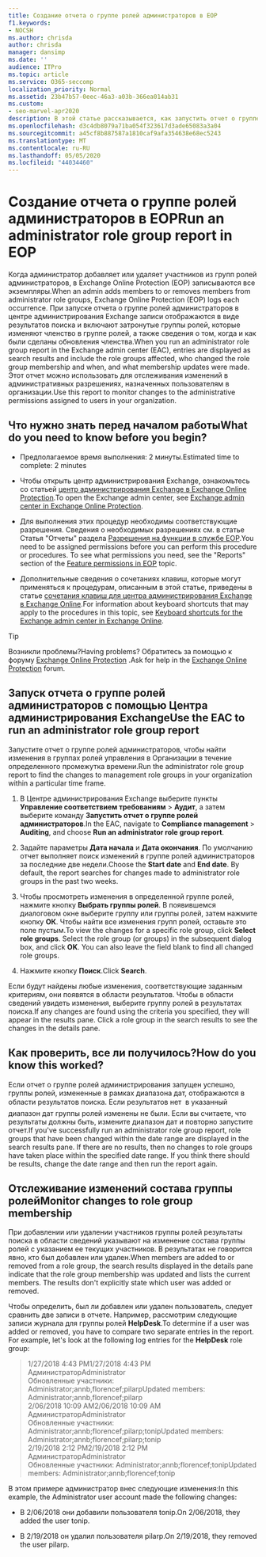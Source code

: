 ```yaml
---
title: Создание отчета о группе ролей администраторов в EOP
f1.keywords:
- NOCSH
ms.author: chrisda
author: chrisda
manager: dansimp
ms.date: ''
audience: ITPro
ms.topic: article
ms.service: O365-seccomp
localization_priority: Normal
ms.assetid: 23b47b57-0eec-46a3-a03b-366ea014ab31
ms.custom:
- seo-marvel-apr2020
description: В этой статье рассказывается, как запустить отчет о группе ролей администратора в Exchange Online Protection (EOP).
ms.openlocfilehash: d3c4db8079a71ba054f323617d3ade65083a3a04
ms.sourcegitcommit: a45cf8b887587a1810caf9afa354638e68ec5243
ms.translationtype: MT
ms.contentlocale: ru-RU
ms.lasthandoff: 05/05/2020
ms.locfileid: "44034460"
---
```

# <a name="run-an-administrator-role-group-report-in-eop"></a><span data-ttu-id="f6466-103">Создание отчета о группе ролей администраторов в EOP</span><span class="sxs-lookup"><span data-stu-id="f6466-103">Run an administrator role group report in EOP</span></span>

 <span data-ttu-id="f6466-104">Когда администратор добавляет или удаляет участников из групп ролей администраторов, в Exchange Online Protection (EOP) записываются все экземпляры.</span><span class="sxs-lookup"><span data-stu-id="f6466-104">When an admin adds members to or removes members from administrator role groups, Exchange Online Protection (EOP) logs each occurrence.</span></span> <span data-ttu-id="f6466-105">При запуске отчета о группе ролей администраторов в центре администрирования Exchange записи отображаются в виде результатов поиска и включают затронутые группы ролей, которые изменяют членство в группе ролей, а также сведения о том, когда и как были сделаны обновления членства.</span><span class="sxs-lookup"><span data-stu-id="f6466-105">When you run an administrator role group report in the Exchange admin center (EAC), entries are displayed as search results and include the role groups affected, who changed the role group membership and when, and what membership updates were made.</span></span> <span data-ttu-id="f6466-106">Этот отчет можно использовать для отслеживания изменений в административных разрешениях, назначенных пользователям в организации.</span><span class="sxs-lookup"><span data-stu-id="f6466-106">Use this report to monitor changes to the administrative permissions assigned to users in your organization.</span></span>

## <a name="what-do-you-need-to-know-before-you-begin"></a><span data-ttu-id="f6466-107">Что нужно знать перед началом работы</span><span class="sxs-lookup"><span data-stu-id="f6466-107">What do you need to know before you begin?</span></span>

- <span data-ttu-id="f6466-108">Предполагаемое время выполнения: 2 минуты.</span><span class="sxs-lookup"><span data-stu-id="f6466-108">Estimated time to complete: 2 minutes</span></span>

- <span data-ttu-id="f6466-109">Чтобы открыть центр администрирования Exchange, ознакомьтесь со статьей [центр администрирования Exchange в Exchange Online Protection](exchange-admin-center-in-exchange-online-protection-eop.md).</span><span class="sxs-lookup"><span data-stu-id="f6466-109">To open the Exchange admin center, see [Exchange admin center in Exchange Online Protection](exchange-admin-center-in-exchange-online-protection-eop.md).</span></span>

- <span data-ttu-id="f6466-p102">Для выполнения этих процедур необходимы соответствующие разрешения. Сведения о необходимых разрешениях см. в статье Статья "Отчеты" раздела [Разрешения на функции в службе EOP](feature-permissions-in-eop.md).</span><span class="sxs-lookup"><span data-stu-id="f6466-p102">You need to be assigned permissions before you can perform this procedure or procedures. To see what permissions you need, see the "Reports" section of the [Feature permissions in EOP](feature-permissions-in-eop.md) topic.</span></span>

- <span data-ttu-id="f6466-112">Дополнительные сведения о сочетаниях клавиш, которые могут применяться к процедурам, описанным в этой статье, приведены в статье [сочетания клавиш для центра администрирования Exchange в Exchange Online](https://docs.microsoft.com/Exchange/accessibility/keyboard-shortcuts-in-admin-center).</span><span class="sxs-lookup"><span data-stu-id="f6466-112">For information about keyboard shortcuts that may apply to the procedures in this topic, see [Keyboard shortcuts for the Exchange admin center in Exchange Online](https://docs.microsoft.com/Exchange/accessibility/keyboard-shortcuts-in-admin-center).</span></span>

> [!TIP]
> <span data-ttu-id="f6466-113">Возникли проблемы?</span><span class="sxs-lookup"><span data-stu-id="f6466-113">Having problems?</span></span> <span data-ttu-id="f6466-114">Обратитесь за помощью к форуму [Exchange Online Protection](https://go.microsoft.com/fwlink/p/?linkId=285351) .</span><span class="sxs-lookup"><span data-stu-id="f6466-114">Ask for help in the [Exchange Online Protection](https://go.microsoft.com/fwlink/p/?linkId=285351) forum.</span></span>

## <a name="use-the-eac-to-run-an-administrator-role-group-report"></a><span data-ttu-id="f6466-115">Запуск отчета о группе ролей администраторов с помощью Центра администрирования Exchange</span><span class="sxs-lookup"><span data-stu-id="f6466-115">Use the EAC to run an administrator role group report</span></span>

<span data-ttu-id="f6466-116">Запустите отчет о группе ролей администраторов, чтобы найти изменения в группах ролей управления в Организации в течение определенного промежутка времени.</span><span class="sxs-lookup"><span data-stu-id="f6466-116">Run the administrator role group report to find the changes to management role groups in your organization within a particular time frame.</span></span>

1. <span data-ttu-id="f6466-117">В Центре администрирования Exchange выберите пункты **Управление соответствием требованиям** \> **Аудит**, а затем выберите команду **Запустить отчет о группе ролей администраторов**.</span><span class="sxs-lookup"><span data-stu-id="f6466-117">In the EAC, navigate to **Compliance management** \> **Auditing**, and choose **Run an administrator role group report**.</span></span>

2. <span data-ttu-id="f6466-p104">Задайте параметры **Дата начала** и **Дата окончания**. По умолчанию отчет выполняет поиск изменений в группе ролей администраторов за последние две недели.</span><span class="sxs-lookup"><span data-stu-id="f6466-p104">Choose the **Start date** and **End date**. By default, the report searches for changes made to administrator role groups in the past two weeks.</span></span>

3. <span data-ttu-id="f6466-p105">Чтобы просмотреть изменения в определенной группе ролей, нажмите кнопку **Выбрать группы ролей**. В появившемся диалоговом окне выберите группу или группы ролей, затем нажмите кнопку **ОК**. Чтобы найти все изменения групп ролей, оставьте это поле пустым.</span><span class="sxs-lookup"><span data-stu-id="f6466-p105">To view the changes for a specific role group, click **Select role groups**. Select the role group (or groups) in the subsequent dialog box, and click **OK**. You can also leave the field blank to find all changed role groups.</span></span>

4. <span data-ttu-id="f6466-123">Нажмите кнопку **Поиск**.</span><span class="sxs-lookup"><span data-stu-id="f6466-123">Click **Search**.</span></span>

<span data-ttu-id="f6466-p106">Если будут найдены любые изменения, соответствующие заданным критериям, они появятся в области результатов. Чтобы в области сведений увидеть изменения, выберите группу ролей в результатах поиска.</span><span class="sxs-lookup"><span data-stu-id="f6466-p106">If any changes are found using the criteria you specified, they will appear in the results pane. Click a role group in the search results to see the changes in the details pane.</span></span>

## <a name="how-do-you-know-this-worked"></a><span data-ttu-id="f6466-126">Как проверить, все ли получилось?</span><span class="sxs-lookup"><span data-stu-id="f6466-126">How do you know this worked?</span></span>

<span data-ttu-id="f6466-p107">Если отчет о группе ролей администрирования запущен успешно, группы ролей, измененные в рамках диапазона дат, отображаются в области результатов поиска. Если результатов нет  в указанный диапазон дат группы ролей изменены не были. Если вы считаете, что результаты должны быть, измените диапазон дат и повторно запустите отчет.</span><span class="sxs-lookup"><span data-stu-id="f6466-p107">If you've successfully run an administrator role group report, role groups that have been changed within the date range are displayed in the search results pane. If there are no results, then no changes to role groups have taken place within the specified date range. If you think there should be results, change the date range and then run the report again.</span></span>

## <a name="monitor-changes-to-role-group-membership"></a><span data-ttu-id="f6466-130">Отслеживание изменений состава группы ролей</span><span class="sxs-lookup"><span data-stu-id="f6466-130">Monitor changes to role group membership</span></span>

<span data-ttu-id="f6466-p108">При добавлении или удалении участников группы ролей результаты поиска в области сведений указывают на изменение состава группы ролей с указанием ее текущих участников. В результатах не говорится явно, кто был добавлен или удален.</span><span class="sxs-lookup"><span data-stu-id="f6466-p108">When members are added to or removed from a role group, the search results displayed in the details pane indicate that the role group membership was updated and lists the current members. The results don't explicitly state which user was added or removed.</span></span>

<span data-ttu-id="f6466-p109">Чтобы определить, был ли добавлен или удален пользователь, следует сравнить две записи в отчете. Например, рассмотрим следующие записи журнала для группы ролей **HelpDesk**.</span><span class="sxs-lookup"><span data-stu-id="f6466-p109">To determine if a user was added or removed, you have to compare two separate entries in the report. For example, let's look at the following log entries for the **HelpDesk** role group:</span></span>

> <span data-ttu-id="f6466-135">1/27/2018 4:43 PM</span><span class="sxs-lookup"><span data-stu-id="f6466-135">1/27/2018 4:43 PM</span></span> <br> <span data-ttu-id="f6466-136">Администратор</span><span class="sxs-lookup"><span data-stu-id="f6466-136">Administrator</span></span> <br> <span data-ttu-id="f6466-137">Обновленные участники: Administrator;annb,florencef;pilarp</span><span class="sxs-lookup"><span data-stu-id="f6466-137">Updated members: Administrator;annb,florencef;pilarp</span></span> <br> <span data-ttu-id="f6466-138">2/06/2018 10:09 AM</span><span class="sxs-lookup"><span data-stu-id="f6466-138">2/06/2018 10:09 AM</span></span> <br> <span data-ttu-id="f6466-139">Администратор</span><span class="sxs-lookup"><span data-stu-id="f6466-139">Administrator</span></span> <br> <span data-ttu-id="f6466-140">Обновленные участники: Administrator;annb;florencef;pilarp;tonip</span><span class="sxs-lookup"><span data-stu-id="f6466-140">Updated members: Administrator;annb;florencef;pilarp;tonip</span></span> <br> <span data-ttu-id="f6466-141">2/19/2018 2:12 PM</span><span class="sxs-lookup"><span data-stu-id="f6466-141">2/19/2018 2:12 PM</span></span> <br> <span data-ttu-id="f6466-142">Администратор</span><span class="sxs-lookup"><span data-stu-id="f6466-142">Administrator</span></span> <br> <span data-ttu-id="f6466-143">Обновленные участники: Administrator;annb;florencef;tonip</span><span class="sxs-lookup"><span data-stu-id="f6466-143">Updated members: Administrator;annb;florencef;tonip</span></span>

<span data-ttu-id="f6466-144">В этом примере администратор внес следующие изменения:</span><span class="sxs-lookup"><span data-stu-id="f6466-144">In this example, the Administrator user account made the following changes:</span></span>

- <span data-ttu-id="f6466-145">В 2/06/2018 они добавили пользователя tonip.</span><span class="sxs-lookup"><span data-stu-id="f6466-145">On 2/06/2018, they added the user tonip.</span></span>

- <span data-ttu-id="f6466-146">В 2/19/2018 он удалил пользователя pilarp.</span><span class="sxs-lookup"><span data-stu-id="f6466-146">On 2/19/2018, they removed the user pilarp.</span></span>
